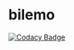 # bilemo
[![Codacy Badge](https://api.codacy.com/project/badge/Grade/36dce2717d8e4906a69c98a17bac64ad)](https://app.codacy.com/gh/LanchesThomas/bilemo?utm_source=github.com&utm_medium=referral&utm_content=LanchesThomas/bilemo&utm_campaign=Badge_Grade)